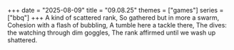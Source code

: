 +++
date = "2025-08-09"
title = "09.08.25"
themes = ["games"]
series = ["bbq"]
+++
A kind of scattered rank,
So gathered but in more a swarm,
Cohesion with a flash of bubbling,
A tumble here a tackle there,
The dives: the watching through dim goggles,
The rank affirmed until we wash up shattered.
